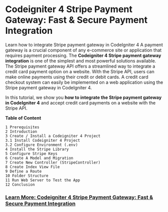 # Codeigniter 4 Stripe Payment Gateway: Fast & Secure Payment Integration

Learn how to integrate Stripe payment gateway in CodeIgniter 4
A payment gateway is a crucial component of any e-commerce site or application that requires payment processing. The **Codeigniter 4 Stripe payment gateway integration** is one of the simplest and most powerful solutions available. The Stripe payment gateway API offers a streamlined way to integrate a credit card payment option on a website. With the Stripe API, users can make online payments using their credit or debit cards. A credit card checkout system can easily be implemented on a web application using the Stripe payment gateway in CodeIgniter 4.

In this tutorial, we show you **how to integrate the Stripe payment gateway in CodeIgniter 4** and accept credit card payments on a website with the Stripe API.


**Table of Content**

```
1 Prerequisites
2 Introduction
3 Create / Install a Codeigniter 4 Project
3.1 Install Codeigniter 4 Project
3.2 Configure Environment (.env)
4 Install the Stripe Library
5 Configure Stripe Keys
6 Create A Model and Migration
7 Create New Controller (StripeController)
8 Create Index View File
9 Define a Route
10 Folder Structure
11 Run Web Server to Test the App
12 Conclusion
```

### [Learn More: Codeigniter 4 Stripe Payment Gateway: Fast & Secure Payment Integration](https://getsamplecode.com/blog/codeigniter-4-stripe-payment-gateway-fast-secure-payment-integration)
